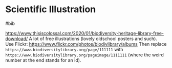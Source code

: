 # Scientific Illustration

#bib

https://www.thisiscolossal.com/2020/01/biodiversity-heritage-library-free-download/
A lot of free illustrations (lovely oldschool posters and such). Use Flickr:
https://www.flickr.com/photos/biodivlibrary/albums
Then replace `https://www.biodiversitylibrary.org/page/111111` with `https://www.biodiversitylibrary.org/pageimage/1111111` (where the weird number at the end stands for an id).